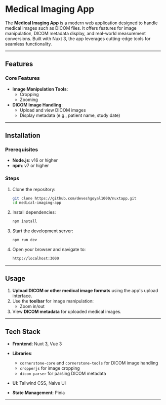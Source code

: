 # Medical Imaging App


The **Medical Imaging App** is a modern web application designed to handle medical images such as DICOM files. It offers features for image manipulation, DICOM metadata display, and real-world measurement conversions. Built with Nuxt 3, the app leverages cutting-edge tools for seamless functionality.

---

## Features


### Core Features
- **Image Manipulation Tools**:
  - Cropping
  - Zooming
- **DICOM Image Handling**:
  - Upload and view DICOM images
  - Display metadata (e.g., patient name, study date)


---

## Installation

### Prerequisites
- **Node.js**: v16 or higher
- **npm**: v7 or higher

### Steps

1. Clone the repository:
    ```bash
    git clone https://github.com/deveshgoyal1000/nuxtapp.git
    cd medical-imaging-app
    ```

2. Install dependencies:
    ```bash
    npm install
    ```

3. Start the development server:
    ```bash
    npm run dev
    ```

4. Open your browser and navigate to:
    ```bash
    http://localhost:3000
    ```

---

## Usage

1. **Upload DICOM or other medical image formats** using the app's upload interface.
2. Use the **toolbar** for image manipulation:
   - Zoom in/out
3. View **DICOM metadata** for uploaded medical images.

---

## Tech Stack

- **Frontend**: Nuxt 3, Vue 3
- **Libraries**:
  - `cornerstone-core` and `cornerstone-tools` for DICOM image handling
  - `cropperjs` for image cropping
  - `dicom-parser` for parsing DICOM metadata
- **UI**: Tailwind CSS, Naive UI

- **State Management**: Pinia


---
